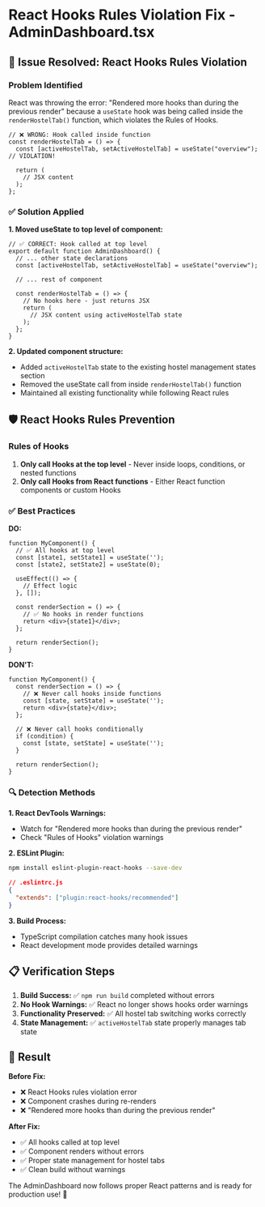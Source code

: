 # React Hooks Rules Violation Fix - AdminDashboard.tsx

## 🚨 Issue Resolved: React Hooks Rules Violation

### Problem Identified
React was throwing the error: "Rendered more hooks than during the previous render" because a `useState` hook was being called inside the `renderHostelTab()` function, which violates the Rules of Hooks.

```tsx
// ❌ WRONG: Hook called inside function
const renderHostelTab = () => {
  const [activeHostelTab, setActiveHostelTab] = useState("overview"); // VIOLATION!
  
  return (
    // JSX content
  );
};
```

### ✅ Solution Applied

**1. Moved useState to top level of component:**
```tsx
// ✅ CORRECT: Hook called at top level
export default function AdminDashboard() {
  // ... other state declarations
  const [activeHostelTab, setActiveHostelTab] = useState("overview");
  
  // ... rest of component
  
  const renderHostelTab = () => {
    // No hooks here - just returns JSX
    return (
      // JSX content using activeHostelTab state
    );
  };
}
```

**2. Updated component structure:**
- Added `activeHostelTab` state to the existing hostel management states section
- Removed the useState call from inside `renderHostelTab()` function
- Maintained all existing functionality while following React rules

## 🛡️ React Hooks Rules Prevention

### Rules of Hooks
1. **Only call Hooks at the top level** - Never inside loops, conditions, or nested functions
2. **Only call Hooks from React functions** - Either React function components or custom Hooks

### ✅ Best Practices

**DO:**
```tsx
function MyComponent() {
  // ✅ All hooks at top level
  const [state1, setState1] = useState('');
  const [state2, setState2] = useState(0);
  
  useEffect(() => {
    // Effect logic
  }, []);
  
  const renderSection = () => {
    // ✅ No hooks in render functions
    return <div>{state1}</div>;
  };
  
  return renderSection();
}
```

**DON'T:**
```tsx
function MyComponent() {
  const renderSection = () => {
    // ❌ Never call hooks inside functions
    const [state, setState] = useState('');
    return <div>{state}</div>;
  };
  
  // ❌ Never call hooks conditionally
  if (condition) {
    const [state, setState] = useState('');
  }
  
  return renderSection();
}
```

### 🔍 Detection Methods

**1. React DevTools Warnings:**
- Watch for "Rendered more hooks than during the previous render"
- Check "Rules of Hooks" violation warnings

**2. ESLint Plugin:**
```bash
npm install eslint-plugin-react-hooks --save-dev
```

```json
// .eslintrc.js
{
  "extends": ["plugin:react-hooks/recommended"]
}
```

**3. Build Process:**
- TypeScript compilation catches many hook issues
- React development mode provides detailed warnings

## 📋 Verification Steps

1. **Build Success:** ✅ `npm run build` completed without errors
2. **No Hook Warnings:** ✅ React no longer shows hooks order warnings
3. **Functionality Preserved:** ✅ All hostel tab switching works correctly
4. **State Management:** ✅ `activeHostelTab` state properly manages tab state

## 🎯 Result

**Before Fix:** 
- ❌ React Hooks rules violation error
- ❌ Component crashes during re-renders
- ❌ "Rendered more hooks than during the previous render"

**After Fix:**
- ✅ All hooks called at top level
- ✅ Component renders without errors
- ✅ Proper state management for hostel tabs
- ✅ Clean build without warnings

The AdminDashboard now follows proper React patterns and is ready for production use! 🚀